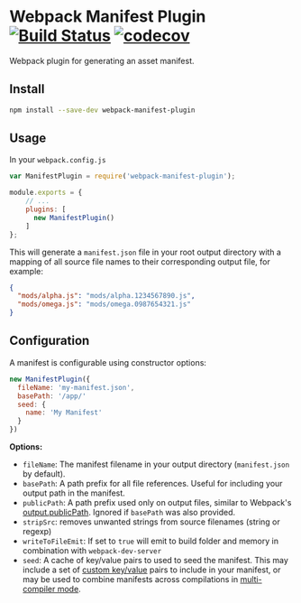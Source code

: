 # Webpack Manifest Plugin [![Build Status](https://travis-ci.org/danethurber/webpack-manifest-plugin.svg?branch=master)](https://travis-ci.org/danethurber/webpack-manifest-plugin)  [![codecov](https://codecov.io/gh/danethurber/webpack-manifest-plugin/badge.svg?branch=master)](https://codecov.io/gh/danethurber/webpack-manifest-plugin?branch=master)


Webpack plugin for generating an asset manifest.

## Install

```bash
npm install --save-dev webpack-manifest-plugin
```

## Usage

In your `webpack.config.js`

```javascript
var ManifestPlugin = require('webpack-manifest-plugin');

module.exports = {
    // ...
    plugins: [
      new ManifestPlugin()
    ]
};
```

This will generate a `manifest.json` file in your root output directory with a mapping of all source file names to their corresponding output file, for example:

```json
{
  "mods/alpha.js": "mods/alpha.1234567890.js",
  "mods/omega.js": "mods/omega.0987654321.js"
}
```


## Configuration

A manifest is configurable using constructor options:

```javascript
new ManifestPlugin({
  fileName: 'my-manifest.json',
  basePath: '/app/'
  seed: {
    name: 'My Manifest'
  }
})
```

**Options:**

* `fileName`: The manifest filename in your output directory (`manifest.json` by default).
* `basePath`: A path prefix for all file references. Useful for including your output path in the manifest.
* `publicPath`: A path prefix used only on output files, similar to Webpack's  [output.publicPath](https://github.com/webpack/docs/wiki/configuration#outputpublicpath). Ignored if `basePath` was also provided.
* `stripSrc`: removes unwanted strings from source filenames (string or regexp)
* `writeToFileEmit`: If set to `true` will emit to build folder and memory in combination with `webpack-dev-server`
* `seed`: A cache of key/value pairs to used to seed the manifest. This may include a set of [custom key/value](https://developer.mozilla.org/en-US/Add-ons/WebExtensions/manifest.json) pairs to include in your manifest, or may be used to combine manifests across compilations in [multi-compiler mode](https://github.com/webpack/webpack/tree/master/examples/multi-compiler).
